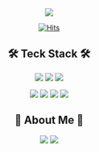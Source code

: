 <div align="center">
<img src="https://capsule-render.vercel.app/api?type=waving&color=auto&height=250&section=header&text=JunSeok%20Kim&fontSize=90&fontColor=000000&fontAlignY=40&fontAlign=50&desc=Developer&descAlign=73&descAlignY=60&descSize=30" />

[![Hits](https://hits.seeyoufarm.com/api/count/incr/badge.svg?url=https%3A%2F%2Fgithub.com%2FJun1115&count_bg=%23EFB5DC&title_bg=%23F98294&icon=hey.svg&icon_color=%23FFFFFF&title=hits&edge_flat=false)](https://github.com/Jun1115)
  
## 🛠 Teck Stack 🛠 
<img src="https://img.shields.io/badge/Python-white?style=flat&logo=Python&logoColor=3776AB"/></a>
<img src="https://img.shields.io/badge/pandas-150458?style=flat&logo=pandas&logoColor=white"/></a>
<img src="https://img.shields.io/badge/RPA-UiPath-orange"/></a>

<img src="https://img.shields.io/badge/Visual Studio Code-007ACC?style=flat&logo=Visual Studio Code&logoColor=white"/></a>
<img src="https://img.shields.io/badge/GitHub-181717?style=flat&logo=GitHub&logoColor=white"/></a>
<img src="https://img.shields.io/badge/Discord-5865F2?style=flat&logo=Discord&logoColor=white"/></a>
<img src="https://img.shields.io/badge/Slack-4A154B?style=flat&logo=Slack&logoColor=white"/></a>



## 🎳 About Me 🎳 
<img src="https://img.shields.io/badge/Instagram-E4405F?style=flat&logo=Instagram&logoColor=white"/></a>
<img src="https://img.shields.io/badge/Notion-000000?style=flat&logo=Notion&logoColor=white"/></a>




</div>
